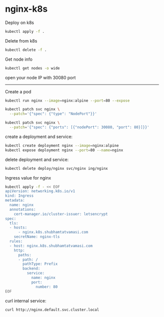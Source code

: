 # nginx-k8s

Deploy on k8s
```bash
kubectl apply -f .
```

Delete from k8s
```bash
kubectl delete -f .
```

Get node info
```bash
kubectl get nodes -o wide
```

open your node IP with 30080 port

---

Create a pod
```bash
kubectl run nginx --image=nginx:alpine --port=80 --expose

kubectl patch svc nginx \
  --patch='{"spec": {"type": "NodePort"}}'

kubectl patch svc nginx \
  --patch='{"spec": {"ports": [{"nodePort": 30080, "port": 80}]}}'
```

create a deployment and service:
```bash
kubectl create deployment nginx --image=nginx:alpine
kubectl expose deployment nginx --port=80 --name=nginx
```

delete deployment and service:
```bash
kubectl delete deploy/nginx svc/nginx ing/nginx
```

Ingress value for nginx
```bash
kubectl apply -f - << EOF
apiVersion: networking.k8s.io/v1
kind: Ingress
metadata:
  name: nginx
  annotations:
    cert-manager.io/cluster-issuer: letsencrypt
spec:
  tls:
  - hosts:
      - nginx.k8s.shubhamtatvamasi.com
    secretName: nginx-tls
  rules:
  - host: nginx.k8s.shubhamtatvamasi.com
    http:
      paths:
      - path: /
        pathType: Prefix
        backend:
          service:
            name: nginx
            port:
              number: 80
EOF
```

curl internal service:
```bash
curl http://nginx.default.svc.cluster.local
```
